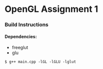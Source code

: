 # OpenGL Assignment 1
### Build Instructions
#### Dependencies:
* freeglut
* glu

```
$ g++ main.cpp -lGL -lGLU -lglut
```